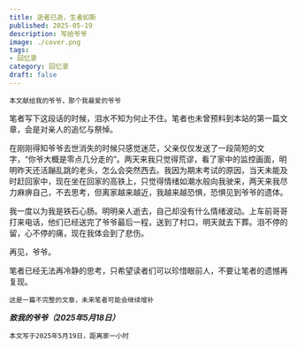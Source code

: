 ```yaml
---
title: 逝者已逝，生者如斯
published: 2025-05-19
description: 写给爷爷
image: ./cover.png
tags: 
- 回忆录
category: 回忆录
draft: false
---
```


`本文献给我的爷爷，那个我最爱的爷爷`  

笔者写下这段话的时候，泪水不知为何止不住。笔者也未曾预料到本站的第一篇文章，会是对亲人的追忆与祭悼。  

在刚刚得知爷爷去世消失的时候只感觉迷茫，父亲仅仅发送了一段简短的文字，“你爷大概是零点几分走的”。两天来我只觉得荒谬，看了家中的监控画面，明明昨天还活蹦乱跳的老头，怎么会突然西去。我因为期末考试的原因，当天未能及时赶回家中，现在坐在回家的高铁上，只觉得情绪如潮水般向我驶来，两天来我尽力麻痹自己，不去思考，但离家越来越近，我越来越恐惧，恐惧见到爷爷的遗体。  

我一度以为我是铁石心肠。明明亲人逝去，自己却没有什么情绪波动。上车前哥哥打来电话，他们已经送完了爷爷最后一程，送到了村口，明天就去下葬。泪不停的留，心不停的痛，现在我体会到了悲伤。  

再见，爷爷。  

笔者已经无法再冷静的思考，只希望读者们可以珍惜眼前人，不要让笔者的遗憾再复现。  

`这是一篇不完整的文章，未来笔者可能会继续增补`

***致我的爷爷（2025年5月18日）***  

`本文写于2025年5月19日，距离家一小时`